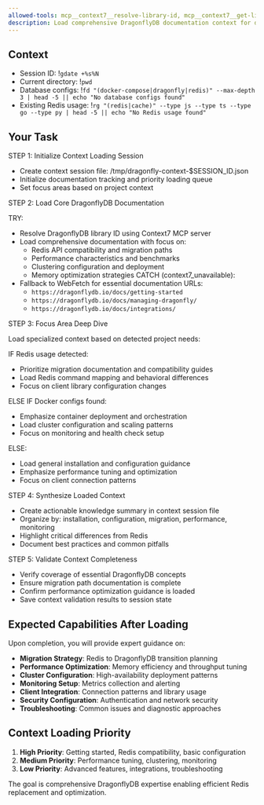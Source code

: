 ```yaml
---
allowed-tools: mcp__context7__resolve-library-id, mcp__context7__get-library-docs, WebFetch, Write, Bash(gdate:*)
description: Load comprehensive DragonflyDB documentation context for development
---
```


## Context

- Session ID: !`gdate +%s%N`
- Current directory: !`pwd`
- Database configs: !`fd "(docker-compose|dragonfly|redis)" --max-depth 3 | head -5 || echo "No database configs found"`
- Existing Redis usage: !`rg "(redis|cache)" --type js --type ts --type go --type py | head -5 || echo "No Redis usage found"`

## Your Task

STEP 1: Initialize Context Loading Session

- Create context session file: /tmp/dragonfly-context-$SESSION_ID.json
- Initialize documentation tracking and priority loading queue
- Set focus areas based on project context

STEP 2: Load Core DragonflyDB Documentation

TRY:

- Resolve DragonflyDB library ID using Context7 MCP server
- Load comprehensive documentation with focus on:
  - Redis API compatibility and migration paths
  - Performance characteristics and benchmarks
  - Clustering configuration and deployment
  - Memory optimization strategies
    CATCH (context7_unavailable):
- Fallback to WebFetch for essential documentation URLs:
  - `https://dragonflydb.io/docs/getting-started`
  - `https://dragonflydb.io/docs/managing-dragonfly/`
  - `https://dragonflydb.io/docs/integrations/`

STEP 3: Focus Area Deep Dive

Load specialized context based on detected project needs:

IF Redis usage detected:

- Prioritize migration documentation and compatibility guides
- Load Redis command mapping and behavioral differences
- Focus on client library configuration changes

ELSE IF Docker configs found:

- Emphasize container deployment and orchestration
- Load cluster configuration and scaling patterns
- Focus on monitoring and health check setup

ELSE:

- Load general installation and configuration guidance
- Emphasize performance tuning and optimization
- Focus on client connection patterns

STEP 4: Synthesize Loaded Context

- Create actionable knowledge summary in context session file
- Organize by: installation, configuration, migration, performance, monitoring
- Highlight critical differences from Redis
- Document best practices and common pitfalls

STEP 5: Validate Context Completeness

- Verify coverage of essential DragonflyDB concepts
- Ensure migration path documentation is complete
- Confirm performance optimization guidance is loaded
- Save context validation results to session state

## Expected Capabilities After Loading

Upon completion, you will provide expert guidance on:

- **Migration Strategy**: Redis to DragonflyDB transition planning
- **Performance Optimization**: Memory efficiency and throughput tuning
- **Cluster Configuration**: High-availability deployment patterns
- **Monitoring Setup**: Metrics collection and alerting
- **Client Integration**: Connection patterns and library usage
- **Security Configuration**: Authentication and network security
- **Troubleshooting**: Common issues and diagnostic approaches

## Context Loading Priority

1. **High Priority**: Getting started, Redis compatibility, basic configuration
2. **Medium Priority**: Performance tuning, clustering, monitoring
3. **Low Priority**: Advanced features, integrations, troubleshooting

The goal is comprehensive DragonflyDB expertise enabling efficient Redis replacement and optimization.
